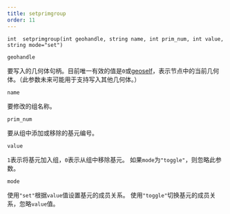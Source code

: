 ```yaml
---
title: setprimgroup
order: 11
---
```


`int  setprimgroup(int geohandle, string name, int prim_num, int value, string mode="set")`

`geohandle`

要写入的几何体句柄。目前唯一有效的值是`0`或[geoself](../geometry/geoself "返回当前几何体的句柄")，表示节点中的当前几何体。（此参数未来可能用于支持写入其他几何体。）

`name`

要修改的组名称。

`prim_num`

要从组中添加或移除的基元编号。

`value`

`1`表示将基元加入组，`0`表示从组中移除基元。
如果`mode`为`"toggle"`，则忽略此参数。

`mode`

使用`"set"`根据`value`值设置基元的成员关系。
使用`"toggle"`切换基元的成员关系，忽略`value`值。
